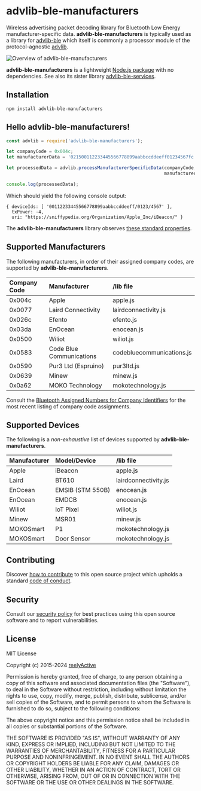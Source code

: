 advlib-ble-manufacturers
========================

Wireless advertising packet decoding library for Bluetooth Low Energy manufacturer-specific data.  __advlib-ble-manufacturers__ is typically used as a library for [advlib-ble](https://github.com/reelyactive/advlib-ble) which itself is commonly a processor module of the protocol-agnostic [advlib](https://github.com/reelyactive/advlib).

![Overview of advlib-ble-manufacturers](https://reelyactive.github.io/advlib-ble-manufacturers/images/overview.png)

__advlib-ble-manufacturers__ is a lightweight [Node.js package](https://www.npmjs.com/package/advlib-ble-manufacturers) with no dependencies.  See also its sister library [advlib-ble-services](https://github.com/reelyactive/advlib-ble-services).


Installation
------------

    npm install advlib-ble-manufacturers


Hello advlib-ble-manufacturers!
-------------------------------

```javascript
const advlib = require('advlib-ble-manufacturers');

let companyCode = 0x004c;
let manufacturerData = '021500112233445566778899aabbccddeeff01234567fc';

let processedData = advlib.processManufacturerSpecificData(companyCode,
                                                           manufacturerData);

console.log(processedData);
```

Which should yield the following console output:

    { deviceIds: [ '00112233445566778899aabbccddeeff/0123/4567' ],
      txPower: -4,
      uri: "https://sniffypedia.org/Organization/Apple_Inc/iBeacon/" }

The __advlib-ble-manufacturers__ library observes [these standard properties](https://github.com/reelyactive/advlib#standard-properties).


Supported Manufacturers
-----------------------

The following manufacturers, in order of their assigned company codes, are supported by __advlib-ble-manufacturers__.

| Company Code | Manufacturer             | /lib file                  |
|:-------------|:-------------------------|:---------------------------|
| 0x004c       | Apple                    | apple.js                   |
| 0x0077       | Laird Connectivity       | lairdconnectivity.js       |
| 0x026c       | Efento                   | efento.js                  |
| 0x03da       | EnOcean                  | enocean.js                 |
| 0x0500       | Wiliot                   | wiliot.js                  |
| 0x0583       | Code Blue Communications | codebluecommunications.js  |
| 0x0590       | Pur3 Ltd (Espruino)      | pur3ltd.js                 |
| 0x0639       | Minew                    | minew.js                   |
| 0x0a62       | MOKO Technology          | mokotechnology.js          |

Consult the [Bluetooth Assigned Numbers for Company Identifiers](https://www.bluetooth.com/specifications/assigned-numbers/company-identifiers/) for the most recent listing of company code assignments.


Supported Devices
-----------------

The following is a _non-exhaustive_ list of devices supported by __advlib-ble-manufacturers__.

| Manufacturer | Model/Device             | /lib file                |
|:-------------|:-------------------------|:-------------------------|
| Apple        | iBeacon                  | apple.js                 |
| Laird        | BT610                    | lairdconnectivity.js     |
| EnOcean      | EMSIB (STM 550B)         | enocean.js               |
| EnOcean      | EMDCB                    | enocean.js               |
| Wiliot       | IoT Pixel                | wiliot.js                |
| Minew        | MSR01                    | minew.js                 |
| MOKOSmart    | P1                       | mokotechnology.js        |
| MOKOSmart    | Door Sensor              | mokotechnology.js        |


Contributing
------------

Discover [how to contribute](CONTRIBUTING.md) to this open source project which upholds a standard [code of conduct](CODE_OF_CONDUCT.md).


Security
--------

Consult our [security policy](SECURITY.md) for best practices using this open source software and to report vulnerabilities.


License
-------

MIT License

Copyright (c) 2015-2024 [reelyActive](https://www.reelyactive.com)

Permission is hereby granted, free of charge, to any person obtaining a copy of this software and associated documentation files (the "Software"), to deal in the Software without restriction, including without limitation the rights to use, copy, modify, merge, publish, distribute, sublicense, and/or sell copies of the Software, and to permit persons to whom the Software is furnished to do so, subject to the following conditions:

The above copyright notice and this permission notice shall be included in all copies or substantial portions of the Software.

THE SOFTWARE IS PROVIDED "AS IS", WITHOUT WARRANTY OF ANY KIND, EXPRESS OR 
IMPLIED, INCLUDING BUT NOT LIMITED TO THE WARRANTIES OF MERCHANTABILITY, 
FITNESS FOR A PARTICULAR PURPOSE AND NONINFRINGEMENT. IN NO EVENT SHALL THE 
AUTHORS OR COPYRIGHT HOLDERS BE LIABLE FOR ANY CLAIM, DAMAGES OR OTHER 
LIABILITY, WHETHER IN AN ACTION OF CONTRACT, TORT OR OTHERWISE, ARISING FROM, 
OUT OF OR IN CONNECTION WITH THE SOFTWARE OR THE USE OR OTHER DEALINGS IN 
THE SOFTWARE.
